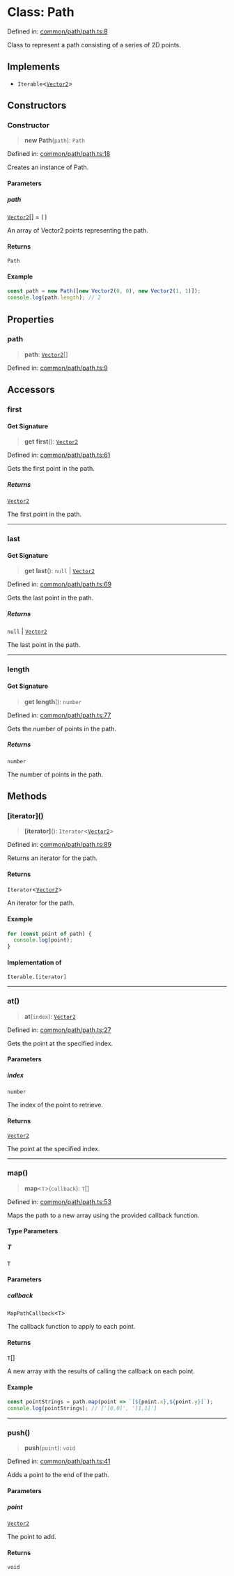 # Class: Path

Defined in: [common/path/path.ts:8](https://github.com/Forge-Game-Engine/Forge/blob/6eae4e51dbdc502818b1c2f3a3ffce9e4a1fd125/src/common/path/path.ts#L8)

Class to represent a path consisting of a series of 2D points.

## Implements

- `Iterable`\<[`Vector2`](Vector2.md)\>

## Constructors

### Constructor

> **new Path**(`path`): `Path`

Defined in: [common/path/path.ts:18](https://github.com/Forge-Game-Engine/Forge/blob/6eae4e51dbdc502818b1c2f3a3ffce9e4a1fd125/src/common/path/path.ts#L18)

Creates an instance of Path.

#### Parameters

##### path

[`Vector2`](Vector2.md)[] = `[]`

An array of Vector2 points representing the path.

#### Returns

`Path`

#### Example

```ts
const path = new Path([new Vector2(0, 0), new Vector2(1, 1)]);
console.log(path.length); // 2
```

## Properties

### path

> **path**: [`Vector2`](Vector2.md)[]

Defined in: [common/path/path.ts:9](https://github.com/Forge-Game-Engine/Forge/blob/6eae4e51dbdc502818b1c2f3a3ffce9e4a1fd125/src/common/path/path.ts#L9)

## Accessors

### first

#### Get Signature

> **get** **first**(): [`Vector2`](Vector2.md)

Defined in: [common/path/path.ts:61](https://github.com/Forge-Game-Engine/Forge/blob/6eae4e51dbdc502818b1c2f3a3ffce9e4a1fd125/src/common/path/path.ts#L61)

Gets the first point in the path.

##### Returns

[`Vector2`](Vector2.md)

The first point in the path.

***

### last

#### Get Signature

> **get** **last**(): `null` \| [`Vector2`](Vector2.md)

Defined in: [common/path/path.ts:69](https://github.com/Forge-Game-Engine/Forge/blob/6eae4e51dbdc502818b1c2f3a3ffce9e4a1fd125/src/common/path/path.ts#L69)

Gets the last point in the path.

##### Returns

`null` \| [`Vector2`](Vector2.md)

The last point in the path.

***

### length

#### Get Signature

> **get** **length**(): `number`

Defined in: [common/path/path.ts:77](https://github.com/Forge-Game-Engine/Forge/blob/6eae4e51dbdc502818b1c2f3a3ffce9e4a1fd125/src/common/path/path.ts#L77)

Gets the number of points in the path.

##### Returns

`number`

The number of points in the path.

## Methods

### \[iterator\]()

> **\[iterator\]**(): `Iterator`\<[`Vector2`](Vector2.md)\>

Defined in: [common/path/path.ts:89](https://github.com/Forge-Game-Engine/Forge/blob/6eae4e51dbdc502818b1c2f3a3ffce9e4a1fd125/src/common/path/path.ts#L89)

Returns an iterator for the path.

#### Returns

`Iterator`\<[`Vector2`](Vector2.md)\>

An iterator for the path.

#### Example

```ts
for (const point of path) {
  console.log(point);
}
```

#### Implementation of

`Iterable.[iterator]`

***

### at()

> **at**(`index`): [`Vector2`](Vector2.md)

Defined in: [common/path/path.ts:27](https://github.com/Forge-Game-Engine/Forge/blob/6eae4e51dbdc502818b1c2f3a3ffce9e4a1fd125/src/common/path/path.ts#L27)

Gets the point at the specified index.

#### Parameters

##### index

`number`

The index of the point to retrieve.

#### Returns

[`Vector2`](Vector2.md)

The point at the specified index.

***

### map()

> **map**\<`T`\>(`callback`): `T`[]

Defined in: [common/path/path.ts:53](https://github.com/Forge-Game-Engine/Forge/blob/6eae4e51dbdc502818b1c2f3a3ffce9e4a1fd125/src/common/path/path.ts#L53)

Maps the path to a new array using the provided callback function.

#### Type Parameters

##### T

`T`

#### Parameters

##### callback

`MapPathCallback`\<`T`\>

The callback function to apply to each point.

#### Returns

`T`[]

A new array with the results of calling the callback on each point.

#### Example

```ts
const pointStrings = path.map(point => `[${point.x},${point.y}]`);
console.log(pointStrings); // ['[0,0]', '[1,1]']
```

***

### push()

> **push**(`point`): `void`

Defined in: [common/path/path.ts:41](https://github.com/Forge-Game-Engine/Forge/blob/6eae4e51dbdc502818b1c2f3a3ffce9e4a1fd125/src/common/path/path.ts#L41)

Adds a point to the end of the path.

#### Parameters

##### point

[`Vector2`](Vector2.md)

The point to add.

#### Returns

`void`
